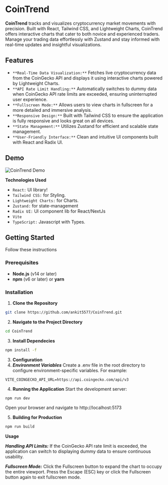 # CoinTrend

**CoinTrend** tracks and visualizes cryptocurrency market movements with precision. Built with React, Tailwind CSS, and Lightweight Charts, CoinTrend offers interactive charts that cater to both novice and experienced traders. Manage your trading data effortlessly with Zustand and stay informed with real-time updates and insightful visualizations.

## Features

- `**Real-Time Data Visualization:**` Fetches live cryptocurrency data from the CoinGecko API and displays it using interactive charts powered by Lightweight Charts.
- `**API Rate Limit Handling:**` Automatically switches to dummy data when CoinGecko API rate limits are exceeded, ensuring uninterrupted user experience.
- `**Fullscreen Mode:**` Allows users to view charts in fullscreen for a more detailed and immersive analysis.
- `**Responsive Design:**` Built with Tailwind CSS to ensure the application is fully responsive and looks great on all devices.
- `**State Management:**` Utilizes Zustand for efficient and scalable state management.
- `**User-Friendly Interface:**` Clean and intuitive UI components built with React and Radix UI.

## Demo

![CoinTrend Demo](https://cointrend.pages.dev/)

**Technologies Used**

- `React:` UI library!
- `Tailwind CSS:` for Styling.
- `Lightweight Charts:` for Charts.
- `Zustand:` for state-management
- `Radix UI:` UI component lib for React/NextJs
- `Vite`
- `TypeScript:` Javascript with Types.

## Getting Started

Follow these instructions

### Prerequisites

- **Node.js** (v14 or later)
- **npm** (v6 or later) or **yarn**

### Installation

1. **Clone the Repository**

```bash
git clone https://github.com/ankit5577/CoinTrend.git
```

2. **Navigate to the Project Directory**

```bash
cd CoinTrend
```

3. **Install Dependecies**

```bash
npm install -f
```

3. **Configuration**
1. **_Environment Variables_**
   Create a .env file in the root directory to configure environment-specific variables. For example:

```env
VITE_COINGECKO_API_URL=https://api.coingecko.com/api/v3
```

4. **Running the Application**
   Start the development server:

```bash
npm run dev
```

Open your browser and navigate to http://localhost:5173

5. **Building for Production**

```bash
npm run build
```

**Usage**

**_Handling API Limits:_**
If the CoinGecko API rate limit is exceeded, the application can switch to displaying dummy data to ensure continuous usability.

**_Fullscreen Mode:_**
Click the Fullscreen button to expand the chart to occupy the entire viewport.
Press the Escape (ESC) key or click the Fullscreen button again to exit fullscreen mode.

